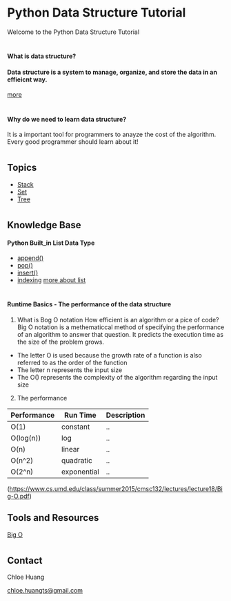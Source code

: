 #  Python Data Structure Tutorial

Welcome to the Python Data Structure Tutorial
# 
#### What is data structure?
#### Data structure is a system to manage, organize, and store the data in an effieicnt way. 
[more](https://en.wikipedia.org/wiki/Data_structure#:~:text=In%20computer%20science%2C%20a%20data,be%20applied%20to%20the%20data.)
#
#### Why do we need to learn data structure? 
It is a important tool for programmers to anayze the cost of the algorithm. Every good programmer should learn about it!
#
## Topics 
* [Stack](1-topic.md)
* [Set](2-topic.md)
* [Tree](3-topic.md)
#
## Knowledge Base
#### Python Built_in List Data Type
* [append()](https://www.w3schools.com/python/ref_list_append.asp)
* [pop()](https://www.w3schools.com/python/ref_list_pop.asp)
* [insert()](https://www.w3schools.com/python/ref_list_insert.asp)
* [indexing](https://realpython.com/lessons/indexing-and-slicing/) 
[more about list](https://www.python.org/dev/peps/pep-3128/)
#
#### Runtime Basics - The performance of the data structure

1. What is Bog O notation 
How efficient is an algorithm or a pice of code? 
Big O notation is a methematiccal method of specifying the performance of an algorithm to answer that question. It predicts the execution time as the size of the problem grows. 

- The letter O is used because the growth rate of a function is also referred to as the order of the function
- The letter n represents the input size
- The O() represents the complexity of the algorithm regarding the input size

2. The performance 

|Performance |Run Time|Description|
|-----|----|----|
|O(1) | constant  |..| 
|O(log(n)) | log  |..|
|O(n) | linear  |..|
|O(n^2) | quadratic  |..|
|O(2^n) | exponential  |..|

 (https://www.cs.umd.edu/class/summer2015/cmsc132/lectures/lecture18/Big-O.pdf)

## Tools and Resources
[Big O ](https://www.freecodecamp.org/news/big-o-notation-why-it-matters-and-why-it-doesnt-1674cfa8a23c/)



#
## Contact
Chloe Huang

chloe.huangts@gmail.com

